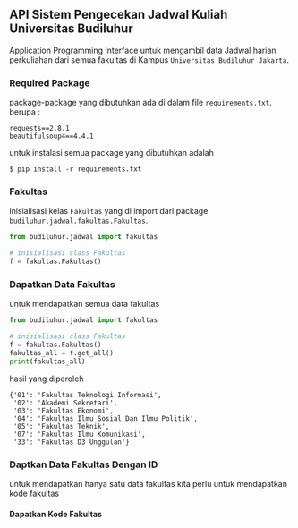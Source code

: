 ## API Sistem Pengecekan Jadwal Kuliah Universitas Budiluhur

Application Programming Interface untuk mengambil data
Jadwal harian perkuliahan dari semua fakultas di Kampus `Universitas Budiluhur Jakarta`.

### Required Package
package-package yang dibutuhkan ada di dalam file `requirements.txt`. berupa :
```
requests==2.8.1
beautifulsoup4==4.4.1
```
untuk instalasi semua package yang dibutuhkan adalah
```
$ pip install -r requirements.txt
```

### Fakultas
inisialisasi kelas `Fakultas` yang di import dari package `budiluhur.jadwal.fakultas.Fakultas`.

```python
from budiluhur.jadwal import fakultas

# inisialisasi class Fakultas
f = fakultas.Fakultas()
```
### Dapatkan Data Fakultas
untuk mendapatkan semua data fakultas
```python
from budiluhur.jadwal import fakultas

# inisialisasi class Fakultas
f = fakultas.Fakultas()
fakultas_all = f.get_all()
print(fakultas_all)
```
hasil yang diperoleh
```
{'01': 'Fakultas Teknologi Informasi',
 '02': 'Akademi Sekretari',
 '03': 'Fakultas Ekonomi',
 '04': 'Fakultas Ilmu Sosial Dan Ilmu Politik',
 '05': 'Fakultas Teknik',
 '07': 'Fakultas Ilmu Komunikasi',
 '33': 'Fakultas D3 Unggulan'}
```

### Daptkan Data Fakultas Dengan ID
untuk mendapatkan hanya satu data fakultas kita perlu untuk mendapatkan kode fakultas
#### Dapatkan Kode Fakultas
